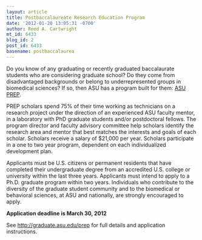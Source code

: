 ```yaml
---
layout: article
title: Postbaccalaureate Research Education Program
date: '2012-01-20 13:05:31 -0700'
author: Reed A. Cartwright
mt_id: 6433
blog_id: 2
post_id: 6433
basename: postbaccalaurea
---
```

Do you know of any graduating or recently graduated baccalaurate students who are considering graduate school?  Do they come from disadvantaged backgrounds or belong to underrepresented groups in biomedical sciences?  If so, then ASU has a program built for them: [ASU PREP](http://graduate.asu.edu/prep).

PREP scholars spend 75% of their time working as technicians on a research project under the direction of an experienced ASU faculty mentor, in a laboratory with PhD graduate students and/or postdoctoral fellows. The program director and faculty advisory committee help scholars identify the research area and mentor that best matches the interests and goals of each scholar. Scholars receive a salary of $21,000 per year. Scholars participate in a one to two year program, dependent on each individualized development plan.

Applicants must be U.S. citizens or permanent residents that have completed their undergraduate degree from an accredited U.S. college or university within the last three years. Applicants must intend to apply to a Ph.D. graduate program within two years. Individuals who contribute to the diversity of the graduate student community and to the biomedical or behavioral sciences, at ASU and nationally, are strongly encouraged to apply.

**Application deadline is March 30, 2012**

See http://graduate.asu.edu/prep for full details and application instructions.
